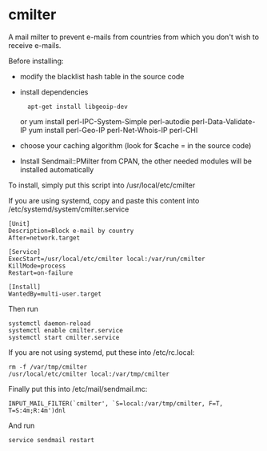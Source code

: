 cmilter
=======

A mail milter to prevent e-mails from countries from which you don't wish to
receive e-mails.

Before installing:

* modify the blacklist hash table in the source code
* install dependencies

        apt-get install libgeoip-dev
    or
        yum install perl-IPC-System-Simple perl-autodie perl-Data-Validate-IP
        yum install perl-Geo-IP perl-Net-Whois-IP perl-CHI

* choose your caching algorithm (look for $cache = in the source code)
* Install Sendmail::PMilter from CPAN, the other needed modules will be installed automatically

To install, simply put this script into /usr/local/etc/cmilter

If you are using systemd, copy and paste this content into
/etc/systemd/system/cmilter.service

    [Unit]
    Description=Block e-mail by country
    After=network.target

    [Service]
    ExecStart=/usr/local/etc/cmilter local:/var/run/cmilter
    KillMode=process
    Restart=on-failure

    [Install]
    WantedBy=multi-user.target

Then run

    systemctl daemon-reload
    systemctl enable cmilter.service
    systemctl start cmilter.service

If you are not using systemd, put these into /etc/rc.local:

    rm -f /var/tmp/cmilter
    /usr/local/etc/cmilter local:/var/tmp/cmilter

Finally put this into /etc/mail/sendmail.mc:

    INPUT_MAIL_FILTER(`cmilter', `S=local:/var/tmp/cmilter, F=T, T=S:4m;R:4m')dnl

And run

    service sendmail restart
